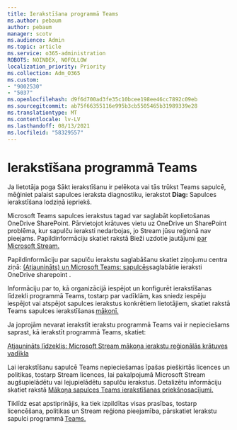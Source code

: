 ```yaml
---
title: Ierakstīšana programmā Teams
ms.author: pebaum
author: pebaum
manager: scotv
ms.audience: Admin
ms.topic: article
ms.service: o365-administration
ROBOTS: NOINDEX, NOFOLLOW
localization_priority: Priority
ms.collection: Adm_O365
ms.custom:
- "9002530"
- "5037"
ms.openlocfilehash: d9f6d700ad3fe35c10bcee198ee46cc7892c09eb
ms.sourcegitcommit: ab75f66355116e995b3cb5505465b31989339e28
ms.translationtype: MT
ms.contentlocale: lv-LV
ms.lasthandoff: 08/13/2021
ms.locfileid: "58329557"
---
```

# <a name="recording-in-teams"></a>Ierakstīšana programmā Teams

Ja lietotāja poga  Sākt ierakstīšanu ir pelēkota vai tās trūkst Teams sapulcē, mēģiniet palaist sapulces ieraksta diagnostiku, ierakstot **Diag:** Sapulces ierakstīšana lodziņā iepriekš. 

Microsoft Teams sapulces ierakstus tagad var saglabāt koplietošanas OneDrive SharePoint. Pārvietojot krātuves vietu uz OneDrive un SharePoint problēma, kur sapulču ieraksti nedarbojas, jo Stream jūsu reģionā nav pieejams. Papildinformāciju skatiet rakstā Bieži uzdotie jautājumi [par Microsoft Stream.](https://docs.microsoft.com/stream/faq#which-regions-does-microsoft-stream-host-my-data-in)

Papildinformāciju par sapulču ierakstu saglabāšanu skatiet ziņojumu centra ziņā: [(Atjaunināts) un Microsoft Teams: sapulcēs](https://portal.microsoft.com/Adminportal/Home?ref=MessageCenter&id=MC222640)saglabātie ieraksti OneDrive sharepoint .

Informāciju par to, kā organizācijā iespējot un konfigurēt ierakstīšanas līdzekli programmā Teams, tostarp par vadīklām, kas sniedz iespēju iespējot vai atspējot sapulces ierakstus konkrētiem lietotājiem, skatiet rakstā Teams sapulces ierakstīšanas [mākonī.](https://docs.microsoft.com/microsoftteams/cloud-recording) 

Ja joprojām nevarat ierakstīt ierakstu programmā Teams vai ir nepieciešams saprast, kā ierakstīt programmā Teams, skatiet: 

[Atjaunināts līdzeklis: Microsoft Stream mākoņa ierakstu reģionālās krātuves vadīkla](https://admin.microsoft.com/AdminPortal/Home#/MessageCenter?id=MC214327)

Lai ierakstīšanu sapulcē Teams nepieciešamas īpašas piešķirtās licences un politikas, tostarp Stream licences, lai pakalpojumā Microsoft Stream augšupielādētu vai lejupielādētu sapulču ierakstus. Detalizētu informāciju skatiet rakstā [Mākoņa sapulces Teams ierakstīšanas priekšnosacījumi.](https://docs.microsoft.com/microsoftteams/cloud-recording#prerequisites-for-teams-cloud-meeting-recording)

Tiklīdz esat apstiprinājis, ka tiek izpildītas visas prasības, tostarp licencēšana, politikas un Stream reģiona pieejamība, pārskatiet Ierakstu sapulci programmā [Teams.](https://support.office.com/article/34dfbe7f-b07d-4a27-b4c6-de62f1348c24) 